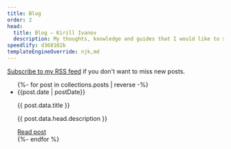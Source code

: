 ```yaml
---
title: Blog
order: 2
head:
  title: Blog – Kirill Ivanov
  description: My thoughts, knowledge and guides that I would like to share.
speedlify: d368102b
templateEngineOverride: njk,md
---
```


[Subscribe to my RSS feed](/feed.xml) if you don't want to miss new posts.

<ul class="postsList">
  {%- for post in collections.posts | reverse -%}
    <li class="postsList__post">
      <div>
        <time>{{post.date | postDate}}</time>
        <p class="postsList__title">{{ post.data.title }}</p>
        <p class="postsList__description">{{ post.data.head.description }}</p>
      </div>
      <a href="{{post.url}}" class="postsList__link">Read post</a>
    </li>
  {%- endfor %}
</ul>
